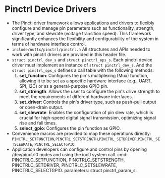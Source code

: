 # Pinctrl Device Drivers

  - The Pinctl driver framework allows applications and drivers to
    flexibly configure and manage pin parameters such as functionality,
    strength, driver type, and slewrate (voltage transition speed). This
    framework significantly enhances the flexibility and configurability
    of the system in terms of hardware interface control.
  - `include/nuttx/pinctrl/pinctrl.h` All structures and APIs needed to
    work with pinctrl drivers are provided in this header file.
  - `struct pinctrl_dev_s` and `struct pinctrl_ops_s`. Each pinctrl
    device driver must implement an instance of `struct pinctrl_dev_s`.
    And the `struct pinctrl_ops_s` defines a call table with the
    following methods:
    1.  **set\_function**: Configures the pin's multiplexing (Mux)
        function, allowing it to be set as a specific hardware interface
        (e.g., UART, SPI, I2C) or as a general-purpose GPIO pin.
    2.  **set\_strength**: Allows the user to configure the pin's drive
        strength to meet the requirements of different hardware
        interfaces.
    3.  **set\_driver**: Controls the pin's driver type, such as
        push-pull output or open-drain output.
    4.  **set\_slewrate**: Enables the configuration of pin slew rate,
        which is crucial for high-speed digital signal transmission,
        optimizing signal rise and fall times.
    5.  **select\_gpio**: Configures the pin function as GPIO.
  - Convenience macros are provided to map these operations directly:
    `PINCTRL_SETFUNCTION`,`PINCTRL_SETSTRENGTH`,`PINCTRL_SETDRIVER`,`PINCTRL_SETSLEWRATE`,
    `PINCTRL_SELECTGPIO`.
  - Application developers can configure and control pins by opening
    /dev/pinctrl0 nodes and using the ioctl system call. cmd:
    PINCTRLC\_SETFUNCTION, PINCTRLC\_SETSTRENGTH, PINCTRLC\_SETDRIVER,
    PINCTRLC\_SETSLEWRATE, PINCTRLC\_SELECTGPIO. parameters: struct
    pinctrl\_param\_s.

